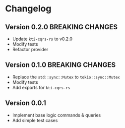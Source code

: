 # Changelog

## Version 0.2.0 BREAKING CHANGES
* Update `kti-cqrs-rs` to v0.2.0
* Modify tests
* Refactor provider

## Version 0.1.0 BREAKING CHANGES
* Replace the `std::sync::Mutex` to `tokio::sync::Mutex`
* Modify tests
* Add exports for `kti-cqrs-rs`

## Version 0.0.1
* Implement base logic commands & queries
* Add simple test cases